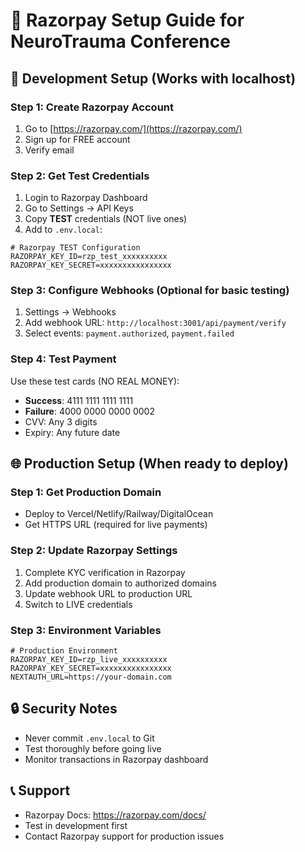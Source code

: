 # 🚀 Razorpay Setup Guide for NeuroTrauma Conference

## 🧪 Development Setup (Works with localhost)

### Step 1: Create Razorpay Account
1. Go to [https://razorpay.com/](https://razorpay.com/)
2. Sign up for FREE account
3. Verify email

### Step 2: Get Test Credentials
1. Login to Razorpay Dashboard
2. Go to Settings → API Keys
3. Copy **TEST** credentials (NOT live ones)
4. Add to `.env.local`:

```env
# Razorpay TEST Configuration
RAZORPAY_KEY_ID=rzp_test_xxxxxxxxxx
RAZORPAY_KEY_SECRET=xxxxxxxxxxxxxxxx
```

### Step 3: Configure Webhooks (Optional for basic testing)
1. Settings → Webhooks
2. Add webhook URL: `http://localhost:3001/api/payment/verify`
3. Select events: `payment.authorized`, `payment.failed`

### Step 4: Test Payment
Use these test cards (NO REAL MONEY):
- **Success**: 4111 1111 1111 1111
- **Failure**: 4000 0000 0000 0002
- CVV: Any 3 digits
- Expiry: Any future date

## 🌐 Production Setup (When ready to deploy)

### Step 1: Get Production Domain
- Deploy to Vercel/Netlify/Railway/DigitalOcean
- Get HTTPS URL (required for live payments)

### Step 2: Update Razorpay Settings
1. Complete KYC verification in Razorpay
2. Add production domain to authorized domains
3. Update webhook URL to production URL
4. Switch to LIVE credentials

### Step 3: Environment Variables
```env
# Production Environment
RAZORPAY_KEY_ID=rzp_live_xxxxxxxxxx
RAZORPAY_KEY_SECRET=xxxxxxxxxxxxxxxx
NEXTAUTH_URL=https://your-domain.com
```

## 🔒 Security Notes
- Never commit `.env.local` to Git
- Test thoroughly before going live
- Monitor transactions in Razorpay dashboard

## 📞 Support
- Razorpay Docs: https://razorpay.com/docs/
- Test in development first
- Contact Razorpay support for production issues